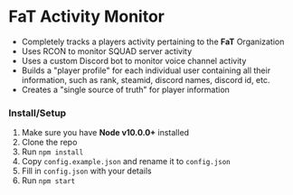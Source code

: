 # FaT Activity Monitor

- Completely tracks a players activity pertaining to the **FaT** Organization
- Uses RCON to monitor SQUAD server activity
- Uses a custom Discord bot to monitor voice channel activity
- Builds a "player profile" for each individual user containing all their information, such as rank, steamid, discord names, discord id, etc.
- Creates a "single source of truth" for player information

### Install/Setup

1. Make sure you have **Node v10.0.0+** installed
1. Clone the repo
1. Run `npm install`
1. Copy `config.example.json` and rename it to `config.json`
1. Fill in `config.json` with your details
1. Run `npm start`